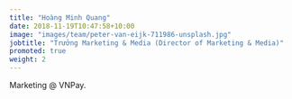 ```yaml
---
title: "Hoàng Minh Quang"
date: 2018-11-19T10:47:58+10:00
image: "images/team/peter-van-eijk-711986-unsplash.jpg"
jobtitle: "Trưởng Marketing & Media (Director of Marketing & Media)"
promoted: true
weight: 2
---
```


Marketing @ VNPay.